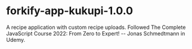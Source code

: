 # forkify-app-kukupi-1.0.0

A recipe application with custom recipe uploads.
Followed The Complete JavaScript Course 2022: From Zero to Expert! -- Jonas Schmedtmann in Udemy.
